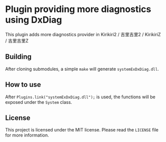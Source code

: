# Plugin providing more diagnostics using DxDiag

This plugin adds more diagnostics provider in Kirikiri2 / 吉里吉里2 / KirikiriZ / 吉里吉里Z

## Building

After cloning submodules, a simple `make` will generate `systemExDxDiag.dll`.

## How to use

After `Plugins.link("systemExDxDiag.dll");` is used, the functions will be exposed under the `System` class.

## License

This project is licensed under the MIT license. Please read the `LICENSE` file for more information.
